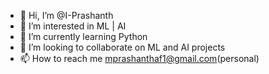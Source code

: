 - 👋 Hi, I’m @I-Prashanth
- 👀 I’m interested in ML | AI 
- 🌱 I’m currently learning Python
- 💞️ I’m looking to collaborate on ML and AI projects
- 📫 How to reach me mprashanthaf1@gmail.com(personal)
